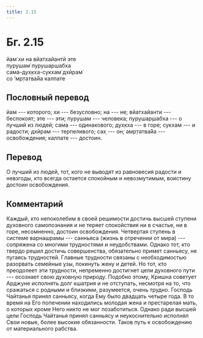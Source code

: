 ```yaml
---
title: 2.15
---
```


# Бг. 2.15
йам̇ хи на вйатхайантй эте<br/>
пурушам̇ пурушаршабха<br/>
сама-дух̣кха-сукхам̇ дхӣрам̇<br/>
со ’мр̣татва̄йа калпате
## Пословный перевод

йам --- которого; хи --- безусловно; на --- не; вйатхайанти ---
беспокоят; эте --- эти; пурушам --- человека; пурушар̣шабха --- о лучший
из людей; сама --- одинакового; дух̣кха --- в горе; сукхам --- и радости;
дхӣрам --- терпеливого; сах̣ --- он; амр̣татва̄йа --- освобождения; калпате
--- достоин.

## Перевод

О лучший из людей, тот, кого не выводят из равновесия радости и
невзгоды, кто всегда остается спокойным и невозмутимым, воистину достоин
освобождения.

## Комментарий

Каждый, кто непоколебим в своей решимости достичь высшей ступени
духовного самопознания и не теряет спокойствия ни в счастье, ни в горе,
несомненно, достоин освобождения. Четвертая ступень в системе варнашрамы
--- санньяса (жизнь в отречении от мира) --- сопряжена со многими
трудностями и неудобствами. Однако тот, кто твердо решил достичь
совершенства, обязательно примет санньясу, не пугаясь трудностей.
Главные трудности связаны с необходимостью разорвать семейные узы,
покинуть жену и детей. Но тот, кто преодолеет эти трудности, непременно
достигнет цели духовного пути --- осознает свою духовную природу.
Подобно этому, Кришна советует Арджуне исполнять долг кшатрия и не
отступать, несмотря на то, что сражаться с родными и близкими,
разумеется, очень трудно. Господь Чайтанья принял санньясу, когда Ему
было двадцать четыре года. В то время на Его попечении находились
молодая жена и престарелая мать, о которых кроме Него никто не мог
позаботиться. Однако ради высшей цели Господь Чайтанья принял санньясу и
неукоснительно исполнял Свои новые, более высокие обязанности. Таков
путь к освобождению от материального рабства.
